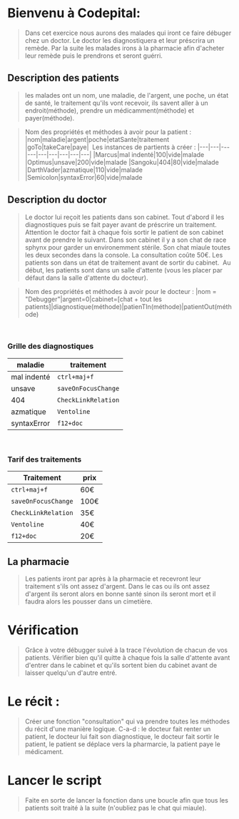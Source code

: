 # Bienvenu à Codepital:
>Dans cet exercice nous aurons des malades qui iront ce faire débuger chez un doctor. Le doctor les diagnostiquera et leur préscrira un remède. Par la suite les malades irons à la pharmacie afin d'acheter leur remède puis le prendrons et seront guérri.
​
## Description des patients
>les malades ont un nom, une maladie, de l'argent, une poche, un état de santé, le traitement qu'ils vont recevoir, ils savent aller à un endroit(méthode), prendre un médicamment(méthode) et payer(méthode). 

>Nom des propriétés et méthodes à avoir pour la patient : 
|nom|maladie|argent|poche|etatSante|traitement   |goTo|takeCare|paye|
​
> Les instances de partients à créer :
|---|---|---|---|---|---|---|---|---|
|Marcus|mal indenté|100|vide|malade
|Optimus|unsave|200|vide|malade
|Sangoku|404|80|vide|malade
|DarthVader|azmatique|110|vide|malade
|Semicolon|syntaxError|60|vide|malade
​
## Description du doctor
>Le doctor lui reçoit les patients dans son cabinet. Tout d'abord il les diagnostiques puis se fait payer avant de préscrire un traitement. Attention le doctor fait à chaque fois sortir le patient de son cabinet avant de prendre le suivant. Dans son cabinet il y a son chat de race sphynx pour garder un environemment stérile. Son chat miaule toutes les deux secondes dans la console. La consultation coûte 50€. Les patients son dans un état de traitement avant de sortir du cabinet.
​
>Au début, les patients sont dans un salle d'attente (vous les placer par défaut dans la salle d'attente du docteur).

>Nom des propriétés et méthodes à avoir pour le docteur :
|nom = "Debugger"|argent=0|cabinet=[chat + tout les patients]|diagnostique(méthode)|patienTIn(méthode)|patientOut(méthode)

​
### Grille des diagnostiques
|maladie|traitement|
|---|---|
|mal indenté|`ctrl+maj+f`|
|unsave|`saveOnFocusChange`|
|404|`CheckLinkRelation`|
|azmatique|`Ventoline`|
|syntaxError|`f12+doc`|
​
### Tarif des traitements
|Traitement|prix|
|---|---|
|`ctrl+maj+f`|60€
|`saveOnFocusChange`|100€
|`CheckLinkRelation`|35€
|`Ventoline`|40€
|`f12+doc`|20€

## La pharmacie
>Les patients iront par après à la pharmacie et recevront leur traitement s'ils ont assez d'argent. Dans le cas ou ils ont assez d'argent ils seront alors en bonne santé sinon ils seront mort et il faudra alors les pousser dans un cimetière.
​
​
# Vérification
>Grâce à votre débugger suivé à la trace l'évolution de chacun de vos patients. Vérifier bien qu'il quitte à chaque fois la salle d'attente avant d'entrer dans le cabinet et qu'ils sortent bien du cabinet avant de laisser quelqu'un d'autre entré.

# Le récit : 
>Créer une fonction "consultation" qui va prendre toutes les méthodes du récit d'une manière logique. 
>C-a-d : le docteur fait renter un patient, le docteur lui fait son diagnostique, le docteur fait sortir le patient, le patient se déplace vers la pharmarcie, la patient paye le médicament.

# Lancer le script 
>Faite en sorte de lancer la fonction dans une boucle afin que tous les patients soit traité à la suite (n'oubliez pas le chat qui miaule). 